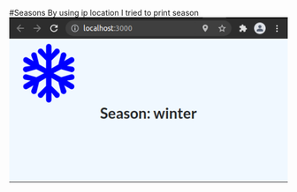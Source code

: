 #Seasons
By using ip location I tried to print season
![Seas](https://github.com/brtkrclr/BasicReactProjects/blob/master/Seasons/Seasons.png?raw=true)
